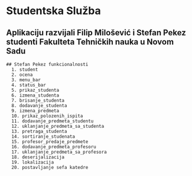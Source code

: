 # Studentska Služba

  ## Aplikaciju razvijali Filip Milošević i Stefan Pekez studenti Fakulteta Tehničkih nauka u Novom Sadu 
    ## Stefan Pekez funkcionalnosti  
      1. student
      2. ocena
      3. menu_bar
      4. status_bar
      5. prikaz_studenta
      6. izmena_studenta
      7. brisanje_studenta
      8. dodavanje_studenta
      9. izmena_predmeta
      10. prikaz_polozenih_ispita
      11. dodavanje_predmeta_studentu
      12. uklanjanje_predmeta_sa_studenta
      13. pretraga_studenta
      14. sortiranje_studenata
      15. profesor_predaje_predmete
      16. dodavanje_predmeta_profesoru
      17. uklanjanje_predmeta_sa_profesora
      18. deserijalizacija
      19. lokalizacija
      20. postavljanje sefa katedre
